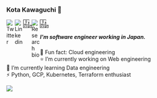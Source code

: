 ### Kota Kawaguchi 👋

<link href="https://fonts.googleapis.com/css2?family=Material+Icons" rel="stylesheet">

<div>
<a href="https://twitter.com/kotaaaa1110">
  <img align="left" alt="Twitter" width="22px" src="https://cdn.jsdelivr.net/npm/simple-icons@3.1.0/icons/twitter.svg" />
</a>

<a href="https://www.linkedin.com/in/kota-kawaguchi-5891512054/">
  <img align="left" alt="Linkedin" width="22px" src="https://cdn.jsdelivr.net/npm/simple-icons@3.1.0/icons/linkedin.svg" />
</a>

<a href="https://kk1110.netlify.app">
  <img align="left" alt="Gatsby Blog" width="22px" src="images/resume-svgrepo-com.svg" />
</a>

<a href="https://kk1110.com/rhp">
  <img align="left" alt="Research bio" width="22px" src="https://cdn.jsdelivr.net/npm/simple-icons@3.1.0/icons/academia.svg" />
</a>

<a href="https://github.com/kotaaaa/github_resume">
  <img align="left" alt="Resume" width="22px" src="images/resume-svgrepo-com.svg" />
</a>

</div>

<br>

##### I'm software engineer working in Japan.

🔭 Fun fact: Cloud engineering  
⭐ I’m currently working on Web engineering  
🌱 I’m currently learning Data engineering  
⚡ Python, GCP, Kubernetes, Terraform enthusiast

![](https://github-readme-stats.vercel.app/api?username=kotaaaa&title_color=fff&icon_color=f9f9f9&text_color=9f9f9f&bg_color=151515)
